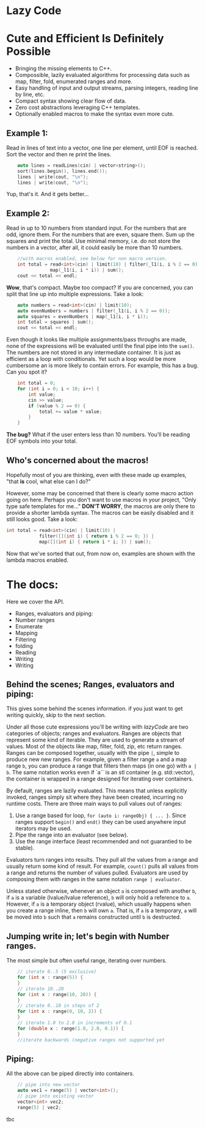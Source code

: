 # Lazy Code
# Cute and Efficient Is Definitely Possible 

* Bringing the missing elements to C++.
* Compossible, lazily evaluated algorithms for processing data such as map, filter, fold, enumerated ranges and more.
* Easy handling of input and output streams, parsing integers, reading line by line, etc.
* Compact syntax showing clear flow of data.
* Zero cost abstractions leveraging C++ templates.
* Optionally enabled  macros to make the syntax even more cute.


## Example 1:

Read in lines of text into a vector, one line per element, until EOF is reached.  Sort the vector and then re print the lines.

```c++
    auto lines = readLines(cin) | vector<string>();
    sort(lines.begin(), lines.end());
    lines | write(cout, "\n");
    lines | write(cout, "\n");
```

Yup, that's it.  And it gets better...

## Example 2:

Read in up to 10 numbers from standard input.  For the numbers that are odd, ignore them.  For the numbers that are even, square them.  Sum up the squares and print the total.  Use minimal memory, i.e. do not store the numbers in a vector, after all, it could easily be more than 10 numbers.

```c++
    //with macros enabled, see below for non macro version.
    int total = read<int>(cin) | limit(10) | filter(_l1(i, i % 2 == 0)) |
                map(_l1(i, i * i)) | sum();
    cout << total << endl;
```

__Wow__, that's compact.  Maybe too compact? If you are concerned, you can split that line up into multiple expressions.  Take a look:

```c++
    auto numbers = read<int>(cin) | limit(10);
    auto evenNumbers = numbers | filter(_l1(i, i % 2 == 0));
    auto squares = evenNumbers | map(_l1(i, i * i));
    int total = squares | sum();
    cout << total << endl;
```

  Even though it looks like multiple assignments/pass throughs are made, none of the expressions will be evaluated until the final pipe into the `sum()`.  The numbers are not stored in any intermediate container.  It is just as efficient as a loop with conditionals.  Yet such a loop would be more cumbersome an is more likely to contain errors.  For example, this has a bug.  Can you spot it?

```c++
    int total = 0;
    for (int i = 0; i < 10; i++) {
        int value;
        cin >> value;
        if (value % 2 == 0) {
            total += value * value;
        }
    }
```

__The bug?__  What if the user enters less than 10 numbers.  You'll be reading EOF symbols into your total.


## Who's concerned about the macros!

 Hopefully most of you are thinking, even with these made up examples, "that __is__ cool, what else can I do?"  

However, some may be concerned that there is clearly some macro action going on here. Perhaps you don't want to use macros in your project, "Only type safe templates for me..."  __DON'T WORRY__, the macros are only there to provide a shorter lambda syntax.  The macros can be easily disabled and it still looks good.  Take a look:

```c++
int total = read<int>(cin) | limit(10) |
            filter([](int i) { return i % 2 == 0; }) |
            map([](int i) { return i * i; }) | sum();
```


Now that we've sorted that out, from now on, examples are shown with the lambda macros enabled.

# The docs:

Here we cover the API.
* Ranges, evaluators and piping:
* Number ranges
* Enumerate
* Mapping
* Filtering
* folding
* Reading
* Writing
* Writing

## Behind the scenes; Ranges, evaluators and piping:

This gives some behind the scenes information. if you just want to get writing quickly, skip to the next section.

Under all those cute expressions you'll be writing with *lazyCode* are two categories of objects; ranges and evaluators.  Ranges are objects that represent some kind of iterable.  They are used to generate a stream of values.  Most of the objects like map, filter, fold, zip, etc return ranges.  Ranges can be composed together, usually with the pipe `|`, simple to produce new new ranges.  For example, given a filter range `a` and a map range `b`, you can produce a range that filters then maps (in one go) with `a | b`.  The same notation works even if `a`` is an stl  container (e.g. std::vector), the container is wrapped in a range designed for iterating over containers.

By default, ranges are lazily evaluated.  This means that unless explicitly invoked, ranges simply sit where they have been created, incurring no runtime costs.  There are three main ways to pull values out of ranges:

1.  Use a range based for loop, `for (auto i: rangeObj) { ... }`.  Since ranges support `begin()` and `end()` they can be used anywhere input iterators may be used.
1.  Pipe the range into an evaluator (see below).
1.  Use the range interface (least recommended and not guarantied to be stable).

Evaluators turn ranges into results.  They pull all the values from a range and usually return some kind of result.  For example, `count()` pulls all values from a range and returns the number of values pulled.  Evaluators are used by composing them with ranges in the same notation `range | evaluator`.

Unless stated otherwise, whenever an object  `a`  is composed with another `b`, if `a` is a variable (lvalue/lvalue reference), `b` will only hold a reference to `a`.  However, if `a` is a temporary object (rvalue), which usually happens when you create a range inline, then `b` will own `a`.  That is, if `a` is a temporary, `a` will be moved into `b` such that `a` remains constructed until `b` is destructed.

## Jumping write in;  let's begin with Number ranges.

The most simple but often useful range, iterating over numbers.


```c++
    // iterate 0..5 (5 exclusive)
    for (int x : range(5)) {
    }
    // iterate 10..20
    for (int x : range(10, 20)) {
    }
    // iterate 0..10 in steps of 2
    for (int x : range(0, 10, 2)) {
    }
    // iterate 1.0 to 2.0 in increments of 0.1
    for (double x : range(1.0, 2.0, 0.1)) {
    }
    //iterate backwards (negative ranges not supported yet
```

## Piping:

All the above can be piped directly into containers.

```c++
    // pipe into new vector
    auto vec1 = range(5) | vector<int>();
    // pipe into existing vector
    vector<int> vec2;
    range(5) | vec2;
```


tbc 